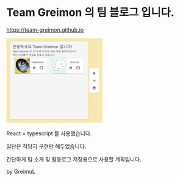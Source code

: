 # Team Greimon 의 팀 블로그 입니다.
https://team-greimon.github.io   
   
<img src="./capture/1.JPG" width="50%" height="50%">    

React + typescript 를 사용했습니다.   

일단은 적당히 구현만 해두었습니다.

간단하게 팀 소개 및 활동로그 저장용으로 사용할 계획입니다.

by GreimuL
